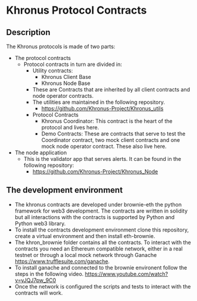 # Khronus Protocol Contracts
## Description
The Khronus protocols is made of two parts:
- The protocol contracts
    - Protocol contracts in turn are divided in:
        - Utility contracts:
            - Khronus Client Base
            - Khronus Node Base
        - These are Contracts that are inherited by all client contracts and node operator contracts.
        - The utilities are maintained in the following repository.
            - https://github.com/Khronus-Project/Khronus_utils
        - Protocol Contracts
            - Khronus Coordinator:
                This contract is the heart of the protocol and lives here.
            - Demo Contracts:
                These are contracts that serve to test the Coordinator contract, two mock client contracts and one mock node operator contract. These also live here.
- The node application
    - This is the validator app that serves alerts. It can be found in the following repository:
        - https://github.com/Khronus-Project/Khronus_Node 

## The development environment
- The khronus contracts are developed under brownie-eth the python framework for web3 development. The contracts are written in solidity but all interactions with the contracts is supported by Python and Python web3 library. 
- To install the contracts development environment clone this repository, create a virtual environment and then install eth-brownie.
- The khron_brownie folder contains all the contracts. To interact with the contracts you need an Ethereum compatible network, either in a real testnet or through a local mock network through Ganache https://www.trufflesuite.com/ganache. 
- To install ganache and connected to the brownie environent follow the steps in the following video. https://www.youtube.com/watch?v=yJQJ7pw_9C0
- Once the network is configured the scripts and tests to interact with the contracts will work. 
